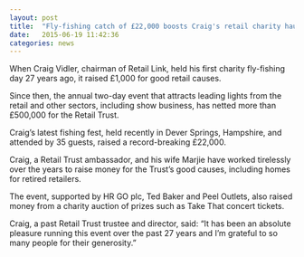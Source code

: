 ```yaml
---
layout: post
title:  "Fly-fishing catch of £22,000 boosts Craig's retail charity haul to a whopping half a million pounds"
date:   2015-06-19 11:42:36
categories: news
---
```

When Craig Vidler, chairman of Retail Link, held his first charity fly-fishing day 27 years ago, it raised £1,000 for good retail causes.

Since then, the annual two-day event that attracts leading lights from the retail and other sectors, including show business, has netted more than £500,000 for the Retail Trust.

Craig’s latest fishing fest, held recently in Dever Springs, Hampshire, and attended by 35 guests, raised a record-breaking £22,000.

Craig, a Retail Trust ambassador, and his wife Marjie have worked tirelessly over the years to raise money for the Trust’s good causes, including homes for retired retailers.

The event, supported by HR GO plc, Ted Baker and Peel Outlets, also raised money from a charity auction of prizes such as Take That concert tickets.

Craig, a past Retail Trust trustee and director, said: “It has been an absolute pleasure running this event over the past 27 years and I’m grateful to so many people for their generosity.”


 




